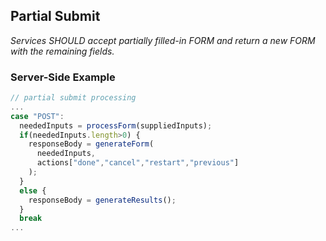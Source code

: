 ## Partial Submit

_Services SHOULD accept partially filled-in FORM and return a new FORM with the remaining fields._

### Server-Side Example

```javascript
// partial submit processing
...
case "POST":
  neededInputs = processForm(suppliedInputs);
  if(neededInputs.length>0) {
    responseBody = generateForm(
      neededInputs, 
      actions["done","cancel","restart","previous"]
    );
  }
  else {
    responseBody = generateResults();
  }
  break
...

```
